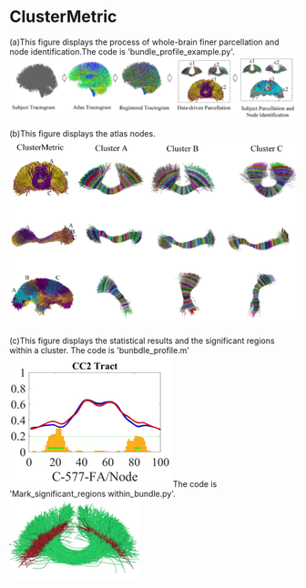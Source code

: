 # ClusterMetric
(a)This figure displays the process of whole-brain finer parcellation and node identification.The code is 'bundle_profile_example.py'.
![image](https://github.com/A203-IPIS/ClusterMetric/blob/main/Parcellation.png)

(b)This figure displays the atlas nodes.
![image](https://github.com/A203-IPIS/ClusterMetric/blob/main/Atlas_Node.png)

(c)This figure displays the statistical results 
   and the significant regions within  a cluster.
The code is 'bunbdle_profile.m' 
![image](https://github.com/A203-IPIS/ClusterMetric/blob/main/Statistical_Result.png)
The code is 'Mark_significant_regions within_bundle.py'. 
![image](https://github.com/A203-IPIS/ClusterMetric/blob/main/Mark_significant_regions.png)

